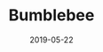 ---
title: Bumblebee
date: '2019-05-22'
thumb_image: images/mar-4yo/4-bumblebee.jpg
thumb_image_alt: Bumblebee
image: images/mar-4yo/4-mar-bumblebee.jpg
image_alt: Bumblebee
template: project
---	